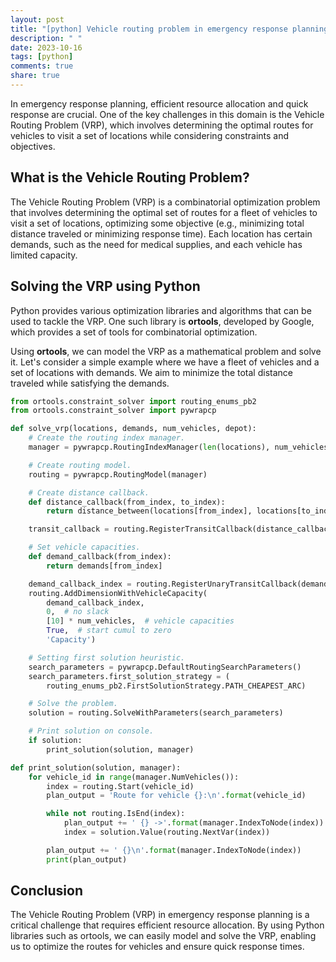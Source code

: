 ```yaml
---
layout: post
title: "[python] Vehicle routing problem in emergency response planning"
description: " "
date: 2023-10-16
tags: [python]
comments: true
share: true
---
```


In emergency response planning, efficient resource allocation and quick response are crucial. One of the key challenges in this domain is the Vehicle Routing Problem (VRP), which involves determining the optimal routes for vehicles to visit a set of locations while considering constraints and objectives.

## What is the Vehicle Routing Problem?

The Vehicle Routing Problem (VRP) is a combinatorial optimization problem that involves determining the optimal set of routes for a fleet of vehicles to visit a set of locations, optimizing some objective (e.g., minimizing total distance traveled or minimizing response time). Each location has certain demands, such as the need for medical supplies, and each vehicle has limited capacity.

## Solving the VRP using Python

Python provides various optimization libraries and algorithms that can be used to tackle the VRP. One such library is **ortools**, developed by Google, which provides a set of tools for combinatorial optimization.

Using **ortools**, we can model the VRP as a mathematical problem and solve it. Let's consider a simple example where we have a fleet of vehicles and a set of locations with demands. We aim to minimize the total distance traveled while satisfying the demands.

```python
from ortools.constraint_solver import routing_enums_pb2
from ortools.constraint_solver import pywrapcp

def solve_vrp(locations, demands, num_vehicles, depot):
    # Create the routing index manager.
    manager = pywrapcp.RoutingIndexManager(len(locations), num_vehicles, depot)

    # Create routing model.
    routing = pywrapcp.RoutingModel(manager)

    # Create distance callback.
    def distance_callback(from_index, to_index):
        return distance_between(locations[from_index], locations[to_index])

    transit_callback = routing.RegisterTransitCallback(distance_callback)

    # Set vehicle capacities.
    def demand_callback(from_index):
        return demands[from_index]

    demand_callback_index = routing.RegisterUnaryTransitCallback(demand_callback)
    routing.AddDimensionWithVehicleCapacity(
        demand_callback_index,
        0,  # no slack
        [10] * num_vehicles,  # vehicle capacities
        True,  # start cumul to zero
        'Capacity')

    # Setting first solution heuristic.
    search_parameters = pywrapcp.DefaultRoutingSearchParameters()
    search_parameters.first_solution_strategy = (
        routing_enums_pb2.FirstSolutionStrategy.PATH_CHEAPEST_ARC)

    # Solve the problem.
    solution = routing.SolveWithParameters(search_parameters)

    # Print solution on console.
    if solution:
        print_solution(solution, manager)

def print_solution(solution, manager):
    for vehicle_id in range(manager.NumVehicles()):
        index = routing.Start(vehicle_id)
        plan_output = 'Route for vehicle {}:\n'.format(vehicle_id)

        while not routing.IsEnd(index):
            plan_output += ' {} ->'.format(manager.IndexToNode(index))
            index = solution.Value(routing.NextVar(index))

        plan_output += ' {}\n'.format(manager.IndexToNode(index))
        print(plan_output)
```

## Conclusion

The Vehicle Routing Problem (VRP) in emergency response planning is a critical challenge that requires efficient resource allocation. By using Python libraries such as ortools, we can easily model and solve the VRP, enabling us to optimize the routes for vehicles and ensure quick response times.